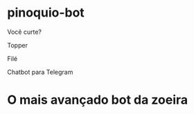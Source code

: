 # pinoquio-bot
Você curte?

Topper

Filé



Chatbot para Telegram

O mais avançado bot da zoeira
===